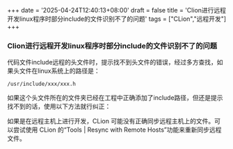 +++
date = '2025-04-24T12:40:13+08:00'
draft = false
title = 'Clion进行远程开发linux程序时部分include的文件识别不了的问题'
tags = ["CLion","远程开发"]
+++

### Clion进行远程开发linux程序时部分include的文件识别不了的问题

代码文件include远程的头文件时，提示找不到头文件的错误，经过多方查找，如果头文件在linux系统上的路径是：

```shell
/usr/include/xxx/xxx.h
```

如果这个头文件所在的文件夹已经在工程中正确添加了include路径，但还是提示找不到的话，使用以下方法就行纠正：  

如果是在远程主机上进行开发，CLion 可能没有正确同步远程主机上的文件。可以尝试使用 CLion 的“Tools | Resync with Remote Hosts”功能来重新同步远程文件。
